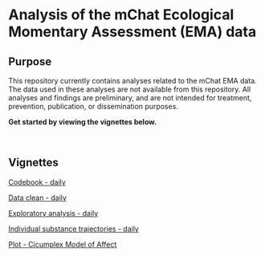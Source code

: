 <!-- README.md is generated from README.Rmd. Please edit that file -->
Analysis of the mChat Ecological Momentary Assessment (EMA) data
================================================================

Purpose
-------

This repository currently contains analyses related to the mChat EMA data. The data used in these analyses are not available from this repository. All analyses and findings are preliminary, and are not intended for treatment, prevention, publication, or dissemination purposes.

**Get started by viewing the vignettes below.**

 

Vignettes
---------

[Codebook - daily](https://rawgit.com/mbcann01/mChatEMA/master/vignettes/codebook_daily.html)

[Data clean - daily](https://rawgit.com/mbcann01/mChatEMA/master/vignettes/data_clean_daily.html)

[Exploratory analysis - daily](https://rawgit.com/mbcann01/mChatEMA/master/vignettes/exploratory_analysis_daily.html)

[Individual substance trajectories - daily](https://rawgit.com/mbcann01/mChatEMA/master/vignettes/lagged_mood_daily.html)

[Plot - Cicumplex Model of Affect](https://rawgit.com/mbcann01/mChatEMA/master/vignettes/plot_circumplex_model_of_affect.html)
